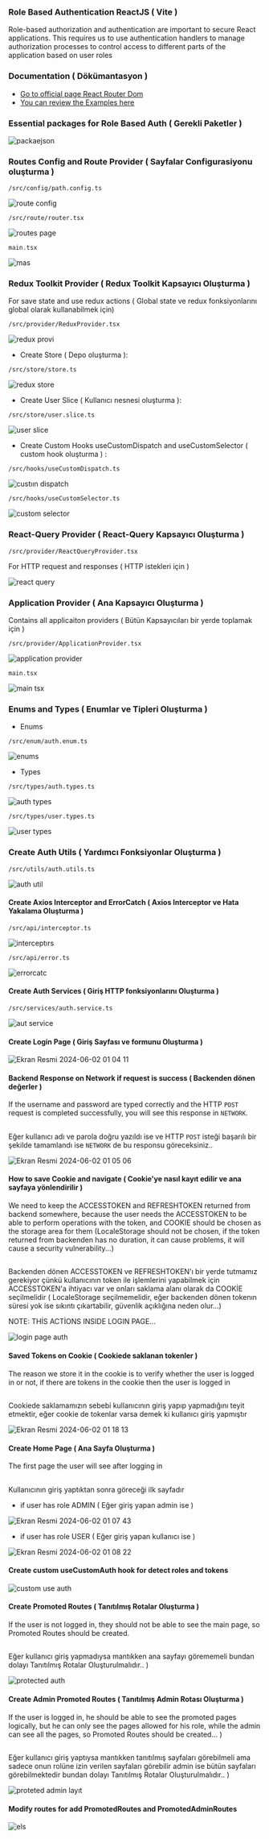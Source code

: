
###   Role Based Authentication ReactJS ( Vite )


Role-based authorization and authentication are important to secure React applications. This requires us to use authentication handlers to manage authorization processes to control access to different parts of the application based on user roles


###   Documentation ( Dökümantasyon )

 - [Go to official page React Router Dom](https://reactrouter.com/en/main)
 - [You can review the Examples here](https://reactrouter.com/en/main/start/tutorial)



###   Essential packages for Role Based Auth ( Gerekli Paketler )

![packaejson](https://github.com/thekinv21/react_role_based_auth/assets/92122363/0f05be70-ca9e-4dcb-8b94-0bee888e5fac)


###  Routes Config and Route Provider ( Sayfalar Configurasiyonu oluşturma )


`/src/config/path.config.ts`

![route config](https://github.com/thekinv21/react_role_based_auth/assets/92122363/45a99d80-5e4f-4da1-9035-5bc297ac1d38)


`/src/route/router.tsx`

![routes page](https://github.com/thekinv21/react_role_based_auth/assets/92122363/a6017495-588c-40fe-a29e-089fbc2baa41)


`main.tsx`


![mas](https://github.com/thekinv21/react_role_based_auth/assets/92122363/818b1b33-bef2-4ccb-b080-aabe1aa6fd11)


###  Redux Toolkit Provider ( Redux Toolkit Kapsayıcı Oluşturma )

For save state and use redux actions ( Global state ve redux fonksiyonlarını global olarak kullanabilmek için)

`/src/provider/ReduxProvider.tsx`

![redux provi](https://github.com/thekinv21/react_role_based_auth/assets/92122363/05805b8e-2a14-4fb7-b1c8-94605cfad549)


- Create Store ( Depo oluşturma ):

`/src/store/store.ts`

![redux store](https://github.com/thekinv21/react_role_based_auth/assets/92122363/70fd3b70-6ec0-4b58-8dda-104a08f28a6b)



- Create User Slice  ( Kullanıcı nesnesi oluşturma ):

`/src/store/user.slice.ts`

![user slice](https://github.com/thekinv21/react_role_based_auth/assets/92122363/48cb9e8c-7c9b-4eed-a6de-d8e60af0ba0a)



- Create Custom Hooks useCustomDispatch and useCustomSelector ( custom hook oluşturma ) :

`/src/hooks/useCustomDispatch.ts`

![custıın dispatch](https://github.com/thekinv21/react_role_based_auth/assets/92122363/a15344f0-9133-4c98-ab51-a1139a86b9f9)


 `/src/hooks/useCustomSelector.ts`

![custom selector](https://github.com/thekinv21/react_role_based_auth/assets/92122363/e8aff568-c5d9-4988-ad07-7885679e98a1)


    
### React-Query Provider ( React-Query Kapsayıcı Oluşturma )

`/src/provider/ReactQueryProvider.tsx`

For HTTP request and responses ( HTTP istekleri için )


![react query](https://github.com/thekinv21/react_role_based_auth/assets/92122363/f91a5ed7-d52d-4501-8246-29d7df78dc13)


###  Application Provider ( Ana Kapsayıcı Oluşturma )

Contains all applicaiton providers ( Bütün Kapsayıcıları bir yerde toplamak için )


`/src/provider/ApplicationProvider.tsx`

![application provider](https://github.com/thekinv21/react_role_based_auth/assets/92122363/9407cd6d-1aed-4350-bf1e-4616789b3f9f)



`main.tsx`

![main tsx](https://github.com/thekinv21/react_role_based_auth/assets/92122363/e644afb0-ef05-472b-8c2a-c266ba3d9eae)




### Enums and Types ( Enumlar ve Tipleri Oluşturma )


- Enums


`/src/enum/auth.enum.ts`

![enums](https://github.com/thekinv21/react_role_based_auth/assets/92122363/ed6049e3-2449-47c4-927a-e300141314f3)



- Types

`/src/types/auth.types.ts`

![auth types](https://github.com/thekinv21/react_role_based_auth/assets/92122363/cf586624-91d5-4e85-ab6f-a5cc41e617a7)


`/src/types/user.types.ts`

![user types](https://github.com/thekinv21/react_role_based_auth/assets/92122363/8c413e9c-1268-4f02-a0e6-df1991dd07c4)


### Create Auth Utils ( Yardımcı Fonksiyonlar Oluşturma )


`/src/utils/auth.utils.ts`


![auth util](https://github.com/thekinv21/react_role_based_auth/assets/92122363/c0f3a068-f7d9-4e9f-b7c1-33a42cf5c4ac)



#### Create Axios Interceptor and ErrorCatch ( Axios Interceptor ve Hata Yakalama Oluşturma )


`/src/api/interceptor.ts`


![interceptırs](https://github.com/thekinv21/react_role_based_auth/assets/92122363/c7940ba6-5b6d-48a6-9b3f-481bf2805cfa)



`/src/api/error.ts`


![errorcatc](https://github.com/thekinv21/react_role_based_auth/assets/92122363/80c5b35c-ff16-4c12-a91e-682822766988)





#### Create Auth Services ( Giriş HTTP fonksiyonlarını Oluşturma )


`/src/services/auth.service.ts`


![aut service](https://github.com/thekinv21/react_role_based_auth/assets/92122363/24fe18cf-ceee-4098-b8e2-1f025f7a09d0)



#### Create Login Page ( Giriş Sayfası ve formunu Oluşturma )


![Ekran Resmi 2024-06-02 01 04 11](https://github.com/thekinv21/react_role_based_auth/assets/92122363/f37e410f-addc-4824-9d19-5fbe74549c32)



#### Backend Response on Network if request is success ( Backenden dönen değerler )

If the username and password are typed correctly and the HTTP `POST` request is completed successfully, you will see this response in `NETWORK`.

##

Eğer kullanıcı adı ve parola doğru yazıldı ise ve HTTP `POST` isteği başarılı bir şekilde tamamlandı ise `NETWORK` de bu responsu göreceksiniz..

![Ekran Resmi 2024-06-02 01 05 06](https://github.com/thekinv21/react_role_based_auth/assets/92122363/593cb8bd-fd12-41b5-bb97-fa52fac9f3d1)


#### How to save Cookie and navigate ( Cookie'ye nasıl kayıt edilir ve ana sayfaya yönlendirilir )


We need to keep the ACCESSTOKEN and REFRESHTOKEN returned from backend somewhere, because the user needs the ACCESSTOKEN to be able to perform operations with the token, and COOKIE should be chosen as the storage area for them (LocaleStorage should not be chosen, if the token returned from backenden has no duration, it can cause problems, it will cause a security vulnerability...)

## 

Backenden dönen ACCESSTOKEN ve REFRESHTOKEN'ı bir yerde tutmamız gerekiyor çünkü kullanıcının token ile işlemlerini yapabilmek için ACCESSTOKEN'a ihtiyacı var ve onları saklama alanı olarak da COOKİE seçilmelidir ( LocaleStorage seçilmemelidir, eğer backenden dönen tokenın süresi yok ise sıkıntı çıkartabilir, güvenlik açıklığına neden olur...)


NOTE: THİS ACTİONS INSIDE LOGIN PAGE...

![login page auth](https://github.com/thekinv21/react_role_based_auth/assets/92122363/0fb5e64f-c325-48c0-b57b-dd7b36341267)


#### Saved Tokens on Cookie ( Cookiede saklanan tokenler )


The reason we store it in the cookie is to verify whether the user is logged in or not, if there are tokens in the cookie then the user is logged in 

## 

Cookiede saklamamızın sebebi kullanıcının giriş yapıp yapmadığını teyit etmektir, eğer cookie de tokenlar varsa demek ki kullanıcı giriş yapmıştır 

![Ekran Resmi 2024-06-02 01 18 13](https://github.com/thekinv21/react_role_based_auth/assets/92122363/9c1d291c-3dd5-48c0-a60f-9fa3c550b5a8)



#### Create Home Page ( Ana Sayfa Oluşturma )

The first page the user will see after logging in 
## 
Kullanıcının giriş yaptıktan sonra göreceği ilk sayfadır 


- if user has role ADMIN ( Eğer giriş yapan admin ise )

![Ekran Resmi 2024-06-02 01 07 43](https://github.com/thekinv21/react_role_based_auth/assets/92122363/1087fbb4-54cd-44b1-9303-0af5e1362784)


- if user has role USER ( Eğer giriş yapan kullanıcı ise )

![Ekran Resmi 2024-06-02 01 08 22](https://github.com/thekinv21/react_role_based_auth/assets/92122363/83c33a35-06a0-4089-a852-bc7a54b72ed5)



#### Create custom useCustomAuth hook for detect roles and tokens

![custom  use auth](https://github.com/thekinv21/react_role_based_auth/assets/92122363/d56bf584-4567-4709-a54c-d67bfd9bdb3b)




#### Create Promoted Routes ( Tanıtılmış Rotalar Oluşturma )


If the user is not logged in, they should not be able to see the main page, so Promoted Routes should be created. 

## 

Eğer kullanıcı giriş yapmadıysa mantıkken ana sayfayı görememeli bundan dolayı Tanıtılmış Rotalar Oluşturulmalıdır.. )


![protected auth](https://github.com/thekinv21/react_role_based_auth/assets/92122363/107520be-3c9c-4ba8-ae6b-17efaebc84e7)



#### Create Admin Promoted Routes ( Tanıtılmış Admin Rotası Oluşturma )


If the user is logged in, he should be able to see the promoted pages logically, but he can only see the pages allowed for his role, while the admin can see all the pages, so Promoted Routes should be created... )

## 

Eğer kullanıcı giriş yaptıysa mantıkken tanıtılmış sayfaları görebilmeli ama sadece onun rolüne izin verilen sayfaları görebilir admin ise bütün sayfaları görebilmektedir bundan dolayı Tanıtılmış Rotalar Oluşturulmalıdır.. )


![proteted admin layıt](https://github.com/thekinv21/react_role_based_auth/assets/92122363/c7a2e90e-3aec-417d-ae61-2b9dc8d5da8d)


 #### Modify routes for add PromotedRoutes and PromotedAdminRoutes

![els](https://github.com/thekinv21/react_role_based_auth/assets/92122363/a7dc8d26-304a-4254-9961-3d34ff7602e4)













